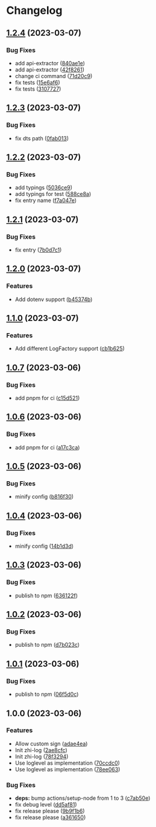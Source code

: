 # Changelog

## [1.2.4](https://github.com/terwer/zhi-log/compare/v1.2.3...v1.2.4) (2023-03-07)


### Bug Fixes

* add api-extractor ([840ae1e](https://github.com/terwer/zhi-log/commit/840ae1e82a60777ac1177582d1c85dd7eb357033))
* add api-extractor ([42f8261](https://github.com/terwer/zhi-log/commit/42f8261c74e73a07cb1a6825167490971ed769eb))
* change ci command ([71d20c9](https://github.com/terwer/zhi-log/commit/71d20c9a396166f82d29bccd5f76c2068029ea5b))
* fix tests ([15e6af6](https://github.com/terwer/zhi-log/commit/15e6af633dc50e5f6a80f23692a74307292d9e60))
* fix tests ([3107727](https://github.com/terwer/zhi-log/commit/310772747be3c8f78e6c12577c85618590f75acc))

## [1.2.3](https://github.com/terwer/zhi-log/compare/v1.2.2...v1.2.3) (2023-03-07)


### Bug Fixes

* fix dts path ([0fab013](https://github.com/terwer/zhi-log/commit/0fab0137ab261f9756c4d0fd865a585d72a1508a))

## [1.2.2](https://github.com/terwer/zhi-log/compare/v1.2.1...v1.2.2) (2023-03-07)


### Bug Fixes

* add typings ([5036ce9](https://github.com/terwer/zhi-log/commit/5036ce945e653b65ff8f222ea28168df55eff511))
* add typings for test ([588ce8a](https://github.com/terwer/zhi-log/commit/588ce8a637252808d74b79c7937679520c0b9a08))
* fix entry name ([f7a047e](https://github.com/terwer/zhi-log/commit/f7a047e2fc321d1464f54b0644a1507818bcbce9))

## [1.2.1](https://github.com/terwer/zhi-log/compare/v1.2.0...v1.2.1) (2023-03-07)


### Bug Fixes

* fix entry ([7b0d7c1](https://github.com/terwer/zhi-log/commit/7b0d7c1ae5a6ecb984aa32cdc6b7a6309fe3a851))

## [1.2.0](https://github.com/terwer/zhi-log/compare/v1.1.0...v1.2.0) (2023-03-07)


### Features

* Add dotenv support ([b45374b](https://github.com/terwer/zhi-log/commit/b45374b536cf0cc7de99152437a774d8f77b0574))

## [1.1.0](https://github.com/terwer/zhi-log/compare/v1.0.7...v1.1.0) (2023-03-07)


### Features

* Add different LogFactory support ([cb1b625](https://github.com/terwer/zhi-log/commit/cb1b625cdd4bd8ee837ae2ab408dfc75cdcbfba0))

## [1.0.7](https://github.com/terwer/zhi-log/compare/v1.0.6...v1.0.7) (2023-03-06)


### Bug Fixes

* add pnpm for ci ([c15d521](https://github.com/terwer/zhi-log/commit/c15d521c87979de6ed742ffb4b375a54679f6b0f))

## [1.0.6](https://github.com/terwer/zhi-log/compare/v1.0.5...v1.0.6) (2023-03-06)


### Bug Fixes

* add pnpm for ci ([a17c3ca](https://github.com/terwer/zhi-log/commit/a17c3ca9462381a49d9971297eef9da37a284c9d))

## [1.0.5](https://github.com/terwer/zhi-log/compare/v1.0.4...v1.0.5) (2023-03-06)


### Bug Fixes

* minify config ([b816f30](https://github.com/terwer/zhi-log/commit/b816f3050d3b03090e881ed66da3619ff44bca78))

## [1.0.4](https://github.com/terwer/zhi-log/compare/v1.0.3...v1.0.4) (2023-03-06)


### Bug Fixes

* minify config ([14b1d3d](https://github.com/terwer/zhi-log/commit/14b1d3dfcf666ad464a2a5a62783d1b41585baa2))

## [1.0.3](https://github.com/terwer/zhi-log/compare/v1.0.2...v1.0.3) (2023-03-06)


### Bug Fixes

* publish to npm ([636122f](https://github.com/terwer/zhi-log/commit/636122f6ae6ef447d9563ac945c3b3d654bfe584))

## [1.0.2](https://github.com/terwer/zhi-log/compare/v1.0.1...v1.0.2) (2023-03-06)


### Bug Fixes

* publish to npm ([d7b023c](https://github.com/terwer/zhi-log/commit/d7b023c2ce056be9fbfeeb118ac345fe7590ee8d))

## [1.0.1](https://github.com/terwer/zhi-log/compare/v1.0.0...v1.0.1) (2023-03-06)


### Bug Fixes

* publish to npm ([06f5d0c](https://github.com/terwer/zhi-log/commit/06f5d0c649ac8b785f499d0102491a2ae11513bd))

## 1.0.0 (2023-03-06)


### Features

* Allow custom sign ([adae4ea](https://github.com/terwer/zhi-log/commit/adae4eac202a01f5b285a8497fbd41cce6eadfa3))
* Init zhi-log ([2ae8cfc](https://github.com/terwer/zhi-log/commit/2ae8cfc702ae62d926981b6e5bf8bf4ca099ef26))
* Init zhi-log ([78f3294](https://github.com/terwer/zhi-log/commit/78f329436817d26aae31cbd6d9087f26a362d540))
* Use loglevel as implementation ([70ccdc0](https://github.com/terwer/zhi-log/commit/70ccdc041a5a5d6290af7c4e05df0af2dc94cdd9))
* Use loglevel as implementation ([78ee063](https://github.com/terwer/zhi-log/commit/78ee0630336feaf9c0add1ae118a88f61add542e))


### Bug Fixes

* **deps:** bump actions/setup-node from 1 to 3 ([c7ab50e](https://github.com/terwer/zhi-log/commit/c7ab50e057ddea1ef7a5a57c97c8eb6655544e93))
* fix debug level ([dd5af81](https://github.com/terwer/zhi-log/commit/dd5af817c9517809bbe7e9b72766f69f5bc05401))
* fix release please ([9b9f1b6](https://github.com/terwer/zhi-log/commit/9b9f1b6692dc5d41abd3f913e5adba5621d6a4fc))
* fix release please ([a361650](https://github.com/terwer/zhi-log/commit/a3616506fb780ab19cb1e95008e1d3e018a7bfa5))

